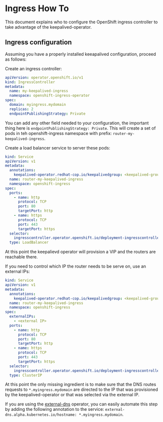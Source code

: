 # Ingress How To

This document explains who to configure the OpenShift ingress controller to take advantage of the keepalived-operator.

## Ingress configuration

Assuming you have a properly installed keeapalived configuration, proceed as follows:

Create an ingress controller:

```yaml
apiVersion: operator.openshift.io/v1
kind: IngressController
metadata:
  name: my-keepalived-ingress
  namespace: openshift-ingress-operator
spec:
  domain: myingress.mydomain
  replicas: 2
  endpointPublishingStrategy: Private
```

You can add any other field needed to your configuration, the important thing here is `endpointPublishingStrategy: Private`.
This will create a set of pods in teh openshift-ingress namespace with prefix: `router-my-keepalived-ingress`.

Create a load balancer service to server these pods:

```yaml
kind: Service
apiVersion: v1
metadata:
  annotations:
    keepalived-operator.redhat-cop.io/keepalivedgroup: <keepalived-group>
  name: router-my-keepalived-ingress
  namespace: openshift-ingress
spec:
  ports:
    - name: http
      protocol: TCP
      port: 80
      targetPort: http
    - name: https
      protocol: TCP
      port: 443
      targetPort: https
  selector:
    ingresscontroller.operator.openshift.io/deployment-ingresscontroller: my-keepalived-ingress
  type: LoadBalancer
```

At this point the keepalievd operator will provision a VIP and the routers are reachable there.

If you need to control which IP the router needs to be serve on, use an external IPs:

```yaml
kind: Service
apiVersion: v1
metadata:
  annotations:
    keepalived-operator.redhat-cop.io/keepalivedgroup: <keepalived-group>
  name: router-my-keepalived-ingress
  namespace: openshift-ingress
spec:
  externalIPs:
    - <external IP>
  ports:
    - name: http
      protocol: TCP
      port: 80
      targetPort: http
    - name: https
      protocol: TCP
      port: 443
      targetPort: https
  selector:
    ingresscontroller.operator.openshift.io/deployment-ingresscontroller: my-keepalived-ingress
  type: ClusterIP
```

At this point the only missing ingredient is to make sure that the DNS routes requests to `*.myingress.mydomain` are directed to the IP that was provisioned by the keepalived-operator or that was selected via the external IP.

If you are using the [external-dns](https://github.com/kubernetes-sigs/external-dns) operator, you can easily automate this step by adding the following annotation to the service: `external-dns.alpha.kubernetes.io/hostname: *.myingress.mydomain`.
